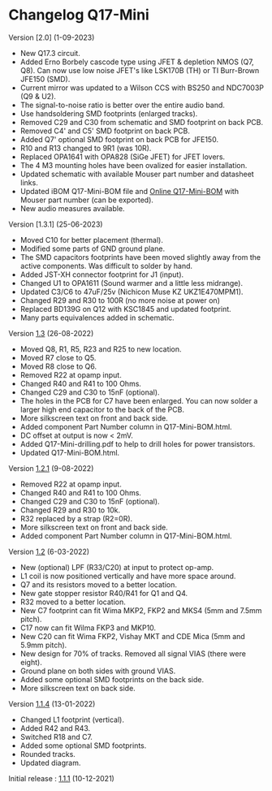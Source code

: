 # Changelog Q17-Mini

Version [2.0] (1-09-2023)

- New Q17.3 circuit.
- Added Erno Borbely cascode type using JFET & depletion NMOS (Q7, Q8). Can now use low noise JFET's like LSK170B (TH) or TI Burr-Brown JFE150 (SMD).
- Current mirror was updated to a Wilson CCS with BS250 and NDC7003P (Q9 & U2).
- The signal-to-noise ratio is better over the entire audio band.
- Use handsoldering SMD footprints (enlarged tracks).
- Removed C29 and C30 from schematic and SMD footprint on back PCB.
- Removed C4' and C5' SMD footprint on back PCB.
- Added Q7' optional SMD footprint on back PCB for JFE150.
- R10 and R13 changed to 9R1 (was 10R).
- Replaced OPA1641 with OPA828 (SiGe JFET) for JFET lovers.
- The 4 M3 mounting holes have been ovalized for easier installation.
- Updated schematic with available Mouser part number and datasheet links.
- Updated iBOM Q17-Mini-BOM file and <a href="https://audio.cyberkata.org/Q17-Mini.html">Online Q17-Mini-BOM</a> with Mouser part number (can be exported).
- New audio measures available.

Version [1.3.1] (25-06-2023)
- Moved C10 for better placement (thermal).
- Modified some parts of GND ground plane.
- The SMD capacitors footprints have been moved slightly away from the active components. Was difficult to solder by hand.
- Added JST-XH connector footprint for J1 (input).
- Changed U1 to OPA1611 (Sound warmer and a little less midrange).
- Updated C3/C6 to 47uF/25v (Nichicon Muse KZ UKZ1E470MPM1).
- Changed R29 and R30 to 100R (no more noise at power on)
- Replaced BD139G on Q12 with KSC1845 and updated footprint.
- Many parts equivalences added in schematic.

Version [1.3](https://github.com/stefaweb/Q17-a-QUAD405-audiophile-approach/commit/e14c5743dc9d61eb0646178def298882dcf551b0) (26-08-2022)

- Moved Q8, R1, R5, R23 and R25 to new location.
- Moved R7 close to Q5.
- Moved R8 close to Q6.
- Removed R22 at opamp input.
- Changed R40 and R41 to 100 Ohms.
- Changed C29 and C30 to 15nF (optional).
- The holes in the PCB for C7 have been enlarged. You can now solder a larger high end capacitor to the back of the PCB.
- More silkscreen text on front and back side.
- Added component Part Number column in Q17-Mini-BOM.html.
- DC offset at output is now < 2mV.
- Added Q17-Mini-drilling.pdf to help to drill holes for power transistors.
- Updated Q17-Mini-BOM.html.

Version [1.2.1](https://github.com/stefaweb/Q17-a-QUAD405-audiophile-approach/commit/6671ab5b4a45497aaad0a56b8615fdbb069a5a3f) (9-08-2022)

- Removed R22 at opamp input.
- Changed R40 and R41 to 100 Ohms.
- Changed C29 and C30 to 15nF (optional).
- Changed R29 and R30 to 10k.
- R32 replaced by a strap (R2=0R).
- More silkscreen text on front and back side.
- Added component Part Number column in Q17-Mini-BOM.html.

Version [1.2](https://github.com/stefaweb/Q17-a-QUAD405-audiophile-approach/tree/8caf9e90742d23102cca4e3eea3342eca072945a) (6-03-2022)

- New (optional) LPF (R33/C20) at input to protect op-amp.
- L1 coil is now positioned vertically and have more space around.
- Q7 and its resistors moved to a better location.
- New gate stopper resistor R40/R41 for Q1 and Q4.
- R32 moved to a better location.
- New C7 footprint can fit Wima MKP2, FKP2 and MKS4 (5mm and 7.5mm pitch).
- C17 now can fit Wilma FKP3 and MKP10.
- New C20 can fit Wima FKP2, Vishay MKT and CDE Mica (5mm and 5.9mm pitch).
- New design for 70% of tracks. Removed all signal VIAS (there were eight).
- Ground plane on both sides with ground VIAS.
- Added some optional SMD footprints on the back side.
- More silkscreen text on back side.

Version [1.1.4](https://github.com/stefaweb/Q17-a-QUAD405-audiophile-approach/tree/5d390576078fdaf95bd449d5fe2e2c45a9edb5e6) (13-01-2022)

- Changed L1 footprint (vertical).
- Added R42 and R43.
- Switched R18 and C7.
- Added some optional SMD footprints.
- Rounded tracks.
- Updated diagram.

Initial release : [1.1.1](https://github.com/stefaweb/Q17-a-QUAD405-audiophile-approach/tree/8860557ad7c0319b1982263380b270c39a1ce374) (10-12-2021)
